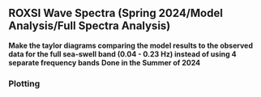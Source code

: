 ## ROXSI Wave Spectra (Spring 2024/Model Analysis/Full Spectra Analysis)
**Make the taylor diagrams comparing the model results to the observed data for the full sea-swell band (0.04 - 0.23 Hz) instead of using 4 separate frequency bands**
**Done in the Summer of 2024**

### Plotting 
